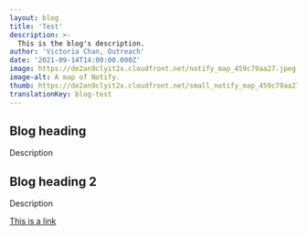 ```yaml
---
layout: blog
title: 'Test'
description: >-
  This is the blog's description. 
author: 'Victoria Chan, Outreach'
date: '2021-09-14T14:00:00.000Z'
image: https://de2an9clyit2x.cloudfront.net/notify_map_459c79aa27.jpeg
image-alt: A map of Notify. 
thumb: https://de2an9clyit2x.cloudfront.net/small_notify_map_459c79aa27.jpeg
translationKey: blog-test
---
```

## Blog heading 

Description

## Blog heading 2 

Description 

[This is a link](https://digital.canada.ca/)

